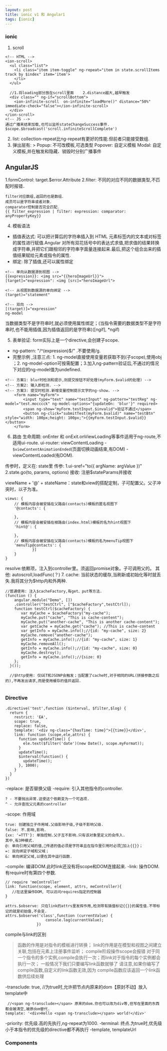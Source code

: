 ```yaml
---
layout: post
title: ionic v1 和 Angular1
tags: [ionic]
---
```

### ionic ###
1. scroll

```
<!-- HTML -->
<ion-scroll>
  <ul class="list">
    <li class="item item-toggle" ng-repeat="item in state.scrollItems track by $index" item='item'>
    </li>
  </ul>
 
  //1.将loading部分放在scroll里面    2.distance越大,越早触发
  <div class="" ng-if="scrollBottom">
    <ion-infinite-scroll  on-infinite="loadMore()" distance="50%" immediate-check="false"></ion-infinite-scroll>
  </div>
</ion-scroll>
<!-- JS -->
通过广播来结束加载,也可以监听stateChangeSuccess事件.
$scope.$broadcast('scroll.infiniteScrollComplete')
```
2. list: collection-repeat比ng-repeat有更好的性能.但前者只能接受数组.
3. 弹出层有: > Popup: 不可改模板,可选类型
Popover: 自定义模板
Modal: 自定义模板,并在触发和隐藏、销毁时分别广播事件

## AngularJS ##
1.formControl: target.$error.Attribute
2.filter: 不同的对应不同的数据类型,不匹配时报错．
```
filter对应数组,返回的也是数组．
成员可以是字符串或者对象．
comparator控制是否完全匹配．
{{ filter_expression | filter: expression: comparator: anyPropertyKey}}
```

4. 模板语法
- 插值表达式: 可以把计算后的字符串插入到 HTML 元素标签内的文本或对标签的属性进行赋值.Angular 对所有双花括号中的表达式求值,把求值的结果转换成字符串,并把它们跟相邻的字符串字面量连接起来.最后,把这个组合出来的插值结果赋给元素或指令的属性.
- 绑定: 除了插值,还可以属性绑定
```
<!-- 单向从数据源到视图 -->
{{expression}}: <img src="{{heroImageUrl}}">
[target]="expression": <img [src]="heroImageUrl">

<!-- 从视图到数据源的单向绑定 -->
(target)="statement"

<!-- 双向 -->
[(target)]="expression"
ng-model

```
当数据类型不是字符串时,就必须使用属性绑定；(当指令需要的数据类型不是字符串时,也不能用插值,因为插值返回的是字符串)([ngif], *ngif)

5. 表单验证: form实际上是一个directive,会创建子scope.
- ng-pattern: "/^(expression)$/" .不要使用/g.
- 完整示例 ,注意三点: 1. ng-model直接使用变量若获取不到(子scope),使用obj ；2. ng-model-option可按需配置；3.加入ng-pattern验证后,不通过的情况下对应的ng-model值为undefined. 
```
<!-- 方案1: blur时检测和提示,则提交按钮不好处理(myForm.$valid的处理) -->
<!-- 方案2: 输入即检测. -->
<!-- 方案3: 提交时检测.新增变量控制提示文字的ng-show. -->
    <form name="myForm">
        <input type="text" name="testInput" ng-pattern="testReg" ng-model="test.mocccck" ng-model-options="{updateOn: 'blur'}" required>
        <span ng-show="myForm.testInput.$invalid">验证不通过</span>
        <button ng-click="submitTest(myForm.$valid)" name="testBtn" style="width: 100px;height: 100px;">{{myForm.testInput.$valid}}</button>
    </form>

```
6. 路由
生命周期: onEnter 和 onExit.onViewLoading等事件适用于ng-route,不适用ui-route.
ui-router: viewContentLoading - `$viewContentAnimationEnded`(页面切换动画结束,有DOM) - viewContentLoaded(有DOM).

传参时，定义在: state里
传参: 1.ui-sref="to({ argName: argValue })"   2.state.go(to, params, options)
接收: 注册$stateParams并接收

viewName + '@' + stateName：state和view的搭配定制，子可配置父。父子冲突时，以子为准。
```
views: {
    // 模板内容会被安插在父路由(contacts)模板的匿名视图下
    '@contacts': {
        
    },
    // 模板内容会被安插在根路由(index.html)模板的名为hint视图下
    'hint@': {
       
    },
    // 模板内容会被安插在父路由(contacts)模板的名为menuTip视图下
    'menuTip@contacts': {
            }]
    }
}
```
resolve:依赖项，注入到controller里。须返回promise对象。子可调用父的。
其他: autoscroll,loadFunc(？)
7. cache: 当前状态的缓存,当刷新或初始化等时就丢失.我将其分为$http内和外两种.
```
//普通使用: 注入$cacheFactory,有get、put等方法.
(function () {
    angular.module("Demo", [])
    .controller("testCtrl", ["$cacheFactory",testCtrl]);
    function testCtrl($cacheFactory) {
       var myCache = $cacheFactory("my-cache");
       myCache.put("cache", "This is cache-content");
       myCache.put("another-cache", "This is another cache-content");
       var getCache = myCache.get("cache"); //This is cache-content
       var getInfo = myCache.info();//{id: "my-cache", size: 2}
       myCache.remove("another-cache");
       getInfo = myCache.info();//{id: "my-cache", size: 1}
       myCache.removeAll();
       getInfo = myCache.info();//{id: "my-cache", size: 0}
       myCache.destroy();
       getInfo = myCache.info();//{size: 0}
    };
  }());

  //$http使用: 仅GET和JSONP会触发；当配置了cache时,对于相同的URL(拼接参数之后的),不再发出请求,而是使用缓存的值并返回.
  
```
### Directive ###
```
.directive('test',function ($interval, $filter,$log) {
  return {
    restrict: 'EA',
    scope: true,
    replace: false,
    template: '<div ng-class="{hasTime: time}">{{time}}</div>',
    link: function (scope,ele,attrs) {
      function updateTime() {
        ele.text($filter('date')(new Date(), scope.myFormat));
      }
      updateTime();
      $interval(function() {
        updateTime();
      }, 1000);
    }
  }
})

```
-replace: 是否替换父级
-require: 引入其他指令的controller.
```
? - 不要抛出异常.这使这个依赖变为一个可选项.
^ - 允许查找父元素的controller
``` 
-scope: 作用域
```
true: 创建独立子作用域.父级影响子级,子级不影响父级.
false: 不.影响,影响.
{xx: '=TTT'}: 单独控制.父子互不影响.只有该对象里定义的会传入.
其中,有3种模式.
@: 单向引用父域的值,传递的值必须是字符串且在指令里引用时必须加上{{}}；
=: 双向绑定子域和父域；
&: 单向绑定父域,以便在其中运行函数.
```
-compile: 编译DOM.此时link还没有将scope和DOM连接起来.
-link: 操作DOM.有require时有第四个参数.
```
// require 'meController'
link: function(scope, element, attrs, meController){
   //在这里操作DOM, 可以访问requires指定的控制器
}

attrs.$observe: 只在link的attrs里发挥作用,检测带有插值标记{{}}的属性值.不带标记的就是初始值,不会变.
attrs.$observe('class',function (currentValue) {
                  console.log(currentValue);
              })
```
compile与link的区别
>函数的作用是对指令的模板进行转换；
>link的作用是在模型和视图之间建立关联,包括在元素上注册事件监听；
>compile阶段操作scope会报错
>对于同一个指令的多个实例,compile会执行一次；而link对于指令的每个实例都会执行一次；
一般情况下我们只要编写link函数就够了
>请注意,如果你编写了compile函数,自定义的link函数无效,因为 compile函数应该返回一个link函数供后续处理

-transclude: true, //为true时,允许把节点内原来的dom【原封不动】放入template中
```
 //<span ng-transclude></span> 原来的dom.你也可以改为div等,但写在里面的东西都会被清空,被原dom替代.
template: '<div>Hello <span ng-transclude></span> world!</div>'
```
-priority: 优先级.高的先执行,ng-repeat为1000.
-terminal: 终点.为true时,优先级小于本指令的优先级的directive都不再执行
-template, templateUrl

### Components ###

